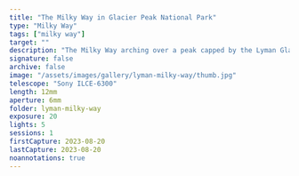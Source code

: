 ```yaml
---
title: "The Milky Way in Glacier Peak National Park"
type: "Milky Way"
tags: ["milky way"]
target: ""
description: "The Milky Way arching over a peak capped by the Lyman Glacier."
signature: false
archive: false
image: "/assets/images/gallery/lyman-milky-way/thumb.jpg"
telescope: "Sony ILCE-6300"
length: 12mm
aperture: 6mm
folder: lyman-milky-way
exposure: 20
lights: 5
sessions: 1
firstCapture: 2023-08-20
lastCapture: 2023-08-20
noannotations: true
---
```

